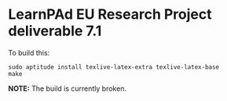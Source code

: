 # LearnPAd EU Research Project deliverable 7.1

To build this:

    sudo aptitude install texlive-latex-extra texlive-latex-base
    make

**NOTE:** The build is currently broken.
